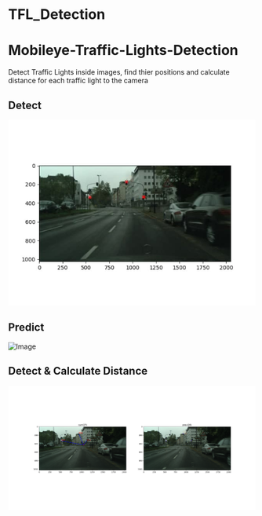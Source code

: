 # TFL_Detection
# Mobileye-Traffic-Lights-Detection
Detect Traffic Lights inside images, find thier positions and calculate distance for each traffic light to the camera

## Detect
![Image](./Figure_1.jpg)

## Predict
![Image](./part2/TFL-Predict.png)

## Detect & Calculate Distance
![Image](./Figure_2.png)
